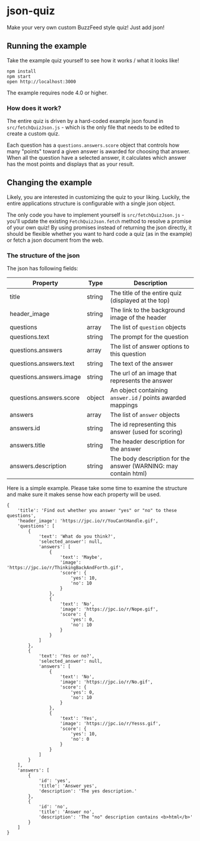 # json-quiz

Make your very own custom BuzzFeed style quiz! Just add json!

## Running the example

Take the example quiz yourself to see how it works / what it looks like!

```
npm install
npm start
open http://localhost:3000
```

The example requires node 4.0 or higher.

### How does it work?

The entire quiz is driven by a hard-coded example json found in `src/fetchQuizJson.js` - which is the only file that needs to be edited to create a custom quiz.

Each question has a `questions.answers.score` object that controls how many "points" toward a given answer is awarded for choosing that answer. When all the question have a selected answer, it calculates which answer has the most points and displays that as your result.  

## Changing the example

Likely, you are interested in customizing the quiz to your liking. Luckily, the entire applications structure is configurable with a single json object.

The only code you have to implement yourself is `src/fetchQuizJson.js` - you'll update the existing `FetchQuizJson.fetch` method to resolve a promise of your own quiz! By using promises instead of returning the json directly, it should be flexible whether you want to hard code a quiz (as in the example) or fetch a json document from the web. 

### The structure of the json

The json has following fields:

| Property | Type | Description |
| -------- | ---- | ----------- |
| title | string | The title of the entire quiz (displayed at the top) |
| header_image | string | The link to the background image of the header |
| questions | array | The list of `question` objects |
| questions.text | string | The prompt for the question |
| questions.answers | array | The list of answer options to this question |
| questions.answers.text | string | The text of the answer |
| questions.answers.image | string | The url of an image that represents the answer |
| questions.answers.score | object | An object containing `answer.id` / points awarded mappings |
| answers | array | The list of `answer` objects |
| answers.id | string | The id representing this answer (used for scoring) |
| answers.title | string | The header description for the answer |
| answers.description | string | The body description for the answer (WARNING: may contain html) |

Here is a simple example. Please take some time to examine the structure and make sure it makes sense how each property will be used.

```
{
    'title': 'Find out whether you answer "yes" or "no" to these questions',
    'header_image': 'https://jpc.io/r/YouCantHandle.gif',
    'questions': [
        {
            'text': 'What do you think?',
            'selected_answer': null,
            'answers': [
                {
                    'text': 'Maybe',
                    'image': 'https://jpc.io/r/ThinkingBackAndForth.gif',
                    'score': {
                        'yes': 10,
                        'no': 10
                    }
                },
                {
                    'text': 'No',
                    'image': 'https://jpc.io/r/Nope.gif',
                    'score': {
                        'yes': 0,
                        'no': 10
                    }
                }
            ]
        },
        {
            'text': 'Yes or no?',
            'selected_answer': null,
            'answers': [
                {
                    'text': 'No',
                    'image': 'https://jpc.io/r/No.gif',
                    'score': {
                        'yes': 0,
                        'no': 10
                    }
                },
                {
                    'text': 'Yes',
                    'image': 'https://jpc.io/r/Yesss.gif',
                    'score': {
                        'yes': 10,
                        'no': 0
                    }
                }
            ]
        }
    ],
    'answers': [
        {
            'id': 'yes',
            'title': 'Answer yes',
            'description': 'The yes description.'
        },
        {
            'id': 'no',
            'title': 'Answer no',
            'description': 'The "no" description contains <b>html</b>'
        }
    ]
}
``` 